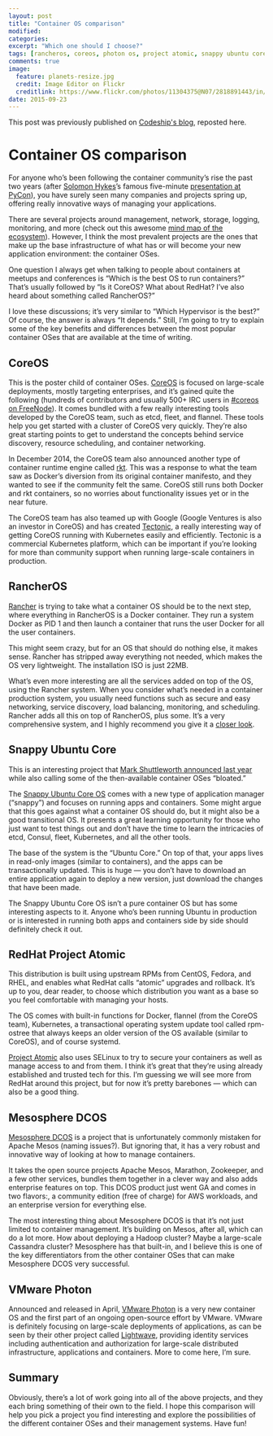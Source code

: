 ```yaml
---
layout: post
title: "Container OS comparison"
modified:
categories:
excerpt: "Which one should I choose?"
tags: [rancheros, coreos, photon os, project atomic, snappy ubuntu core, mesosphere dcos]
comments: true
image:
  feature: planets-resize.jpg
  credit: Image Editor on Flickr
  creditlink: https://www.flickr.com/photos/11304375@N07/2818891443/in/photostream/
date: 2015-09-23
---
```


This post was previously published on [Codeship's blog](https://blog.codeship.com/container-os-comparison/), reposted here.

# Container OS comparison

For anyone who’s been following the container community’s rise the past two years (after [Solomon Hykes](https://twitter.com/solomonstre)’s famous five-minute [presentation at PyCon](https://www.youtube.com/watch?v=wW9CAH9nSLs)), you have surely seen many companies and projects spring up, offering really innovative ways of managing your applications.

There are several projects around management, network, storage, logging, monitoring, and more (check out this awesome [mind map of the ecosystem](https://www.mindmeister.com/389671722/docker-ecosystem)). However, I think the most prevalent projects are the ones that make up the base infrastructure of what has or will become your new application environment: the container OSes.

One question I always get when talking to people about containers at meetups and conferences is “Which is the best OS to run containers?” That’s usually followed by “Is it CoreOS? What about RedHat? I’ve also heard about something called RancherOS?”

I love these discussions; it’s very similar to “Which Hypervisor is the best?” Of course, the answer is always “It depends.” Still, I’m going to try to explain some of the key benefits and differences between the most popular container OSes that are available at the time of writing.

## CoreOS

This is the poster child of container OSes. [CoreOS](https://coreos.com/) is focused on large-scale deployments, mostly targeting enterprises, and it’s gained quite the following (hundreds of contributors and usually 500+ IRC users in [#coreos on FreeNode](https://botbot.me/freenode/coreos/)). It comes bundled with a few really interesting tools developed by the CoreOS team, such as etcd, fleet, and flannel. These tools help you get started with a cluster of CoreOS very quickly. They’re also great starting points to get to understand the concepts behind service discovery, resource scheduling, and container networking.

In December 2014, the CoreOS team also announced another type of container runtime engine called [rkt](https://coreos.com/blog/rocket/). This was a response to what the team saw as Docker’s diversion from its original container manifesto, and they wanted to see if the community felt the same. CoreOS still runs both Docker and rkt containers, so no worries about functionality issues yet or in the near future.

The CoreOS team has also teamed up with Google (Google Ventures is also an investor in CoreOS) and has created [Tectonic](https://tectonic.com/), a really interesting way of getting CoreOS running with Kubernetes easily and efficiently. Tectonic is a commercial Kubernetes platform, which can be important if you’re looking for more than community support when running large-scale containers in production.

## RancherOS

[Rancher](http://rancher.com/) is trying to take what a container OS should be to the next step, where everything in RancherOS is a Docker container. They run a system Docker as PID 1 and then launch a container that runs the user Docker for all the user containers.

This might seem crazy, but for an OS that should do nothing else, it makes sense. Rancher has stripped away everything not needed, which makes the OS very lightweight. The installation ISO is just 22MB.

What’s even more interesting are all the services added on top of the OS, using the Rancher system. When you consider what’s needed in a container production system, you usually need functions such as secure and easy networking, service discovery, load balancing, monitoring, and scheduling. Rancher adds all this on top of RancherOS, plus some. It’s a very comprehensive system, and I highly recommend you give it a [closer look](http://rancher.com/rancherio-feature-i/).

## Snappy Ubuntu Core

This is an interesting project that [Mark Shuttleworth announced last year](http://www.markshuttleworth.com/archives/1434) while also calling some of the then-available container OSes “bloated.”

The [Snappy Ubuntu Core OS](https://developer.ubuntu.com/en/snappy/) comes with a new type of application manager (“snappy”) and focuses on running apps and containers. Some might argue that this goes against what a container OS should do, but it might also be a good transitional OS. It presents a great learning opportunity for those who just want to test things out and don’t have the time to learn the intricacies of etcd, Consul, fleet, Kubernetes, and all the other tools.

The base of the system is the “Ubuntu Core.” On top of that, your apps lives in read-only images (similar to containers), and the apps can be transactionally updated. This is huge — you don’t have to download an entire application again to deploy a new version, just download the changes that have been made.

The Snappy Ubuntu Core OS isn’t a pure container OS but has some interesting aspects to it. Anyone who’s been running Ubuntu in production or is interested in running both apps and containers side by side should definitely check it out.

## RedHat Project Atomic

This distribution is built using upstream RPMs from CentOS, Fedora, and RHEL, and enables what RedHat calls “atomic” upgrades and rollback. It’s up to you, dear reader, to choose which distribution you want as a base so you feel comfortable with managing your hosts.

The OS comes with built-in functions for Docker, flannel (from the CoreOS team), Kubernetes, a transactional operating system update tool called rpm-ostree that always keeps an older version of the OS available (similar to CoreOS), and of course systemd.

[Project Atomic](http://www.projectatomic.io/) also uses SELinux to try to secure your containers as well as manage access to and from them. I think it’s great that they’re using already established and trusted tech for this. I’m guessing we will see more from RedHat around this project, but for now it’s pretty barebones — which can also be a good thing.

## Mesosphere DCOS

[Mesosphere DCOS](https://mesosphere.com/) is a project that is unfortunately commonly mistaken for Apache Mesos (naming issues?). But ignoring that, it has a very robust and innovative way of looking at how to manage containers.

It takes the open source projects Apache Mesos, Marathon, Zookeeper, and a few other services, bundles them together in a clever way and also adds enterprise features on top. This DCOS product just went GA and comes in two flavors:, a community edition (free of charge) for AWS workloads, and an enterprise version for everything else.

The most interesting thing about Mesosphere DCOS is that it’s not just limited to container management. It’s building on Mesos, after all, which can do a lot more. How about deploying a Hadoop cluster? Maybe a large-scale Cassandra cluster? Mesosphere has that built-in, and I believe this is one of the key differentiators from the other container OSes that can make Mesosphere DCOS very successful.

## VMware Photon

Announced and released in April, [VMware Photon](https://vmware.github.io/photon/) is a very new container OS and the first part of an ongoing open-source effort by VMware. VMware is definitely focusing on large-scale deployments of applications, as can be seen by their other project called [Lightwave](https://github.com/vmware/lightwave), providing identity services including authentication and authorization for large-scale distributed infrastructure, applications and containers. More to come here, I’m sure.

## Summary

Obviously, there’s a lot of work going into all of the above projects, and they each bring something of their own to the field. I hope this comparison will help you pick a project you find interesting and explore the possibilities of the different container OSes and their management systems. Have fun!
